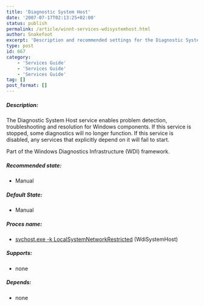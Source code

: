```yaml
---
title: 'Diagnostic System Host'
date: '2007-07-17T02:13:25+02:00'
status: publish
permalink: /article/winnt-services-wdisystemhost.html
author: Snakefoot
excerpt: 'Description and recommended settings for the Diagnostic System Host service.'
type: post
id: 667
category:
    - 'Services Guide'
    - 'Services Guide'
    - 'Services Guide'
tag: []
post_format: []
---
```

##### Description:

 The Diagnostic System Host service enables problem detection, troubleshooting and resolution for Windows components. If this service is stopped, some diagnostics will no longer function. If this service is disabled, any services that explicitly depend on it will fail to start.  
  
 Part of the Windows Diagnostics Infrastructure (WDI) framework.
 
##### Recommended state:

- Manual

##### Default State:

- Manual

##### Proces name:

- [svchost.exe -k LocalSystemNetworkRestricted](/article/winnt-services-wrapper.html) (WdiSystemHost)

##### Supports:

- none

##### Depends:

- none